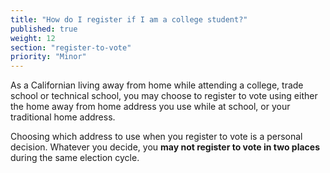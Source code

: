 ```yaml
---
title: "How do I register if I am a college student?"
published: true
weight: 12
section: "register-to-vote"
priority: "Minor"
---
```

As a Californian living away from home while attending a college, trade school or technical school, you may choose to register to vote using either the home away from home address you use while at school, or your traditional home address.  

Choosing which address to use when you register to vote is a personal decision. Whatever you decide, you **may not register to vote in two places** during the same election cycle.
